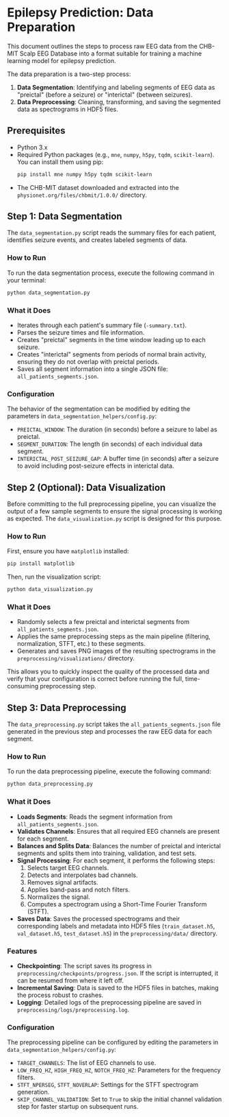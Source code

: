 # Epilepsy Prediction: Data Preparation

This document outlines the steps to process raw EEG data from the CHB-MIT Scalp EEG Database into a format suitable for training a machine learning model for epilepsy prediction.

The data preparation is a two-step process:
1.  **Data Segmentation**: Identifying and labeling segments of EEG data as "preictal" (before a seizure) or "interictal" (between seizures).
2.  **Data Preprocessing**: Cleaning, transforming, and saving the segmented data as spectrograms in HDF5 files.

## Prerequisites

*   Python 3.x
*   Required Python packages (e.g., `mne`, `numpy`, `h5py`, `tqdm`, `scikit-learn`). You can install them using pip:
    ```bash
    pip install mne numpy h5py tqdm scikit-learn
    ```
*   The CHB-MIT dataset downloaded and extracted into the `physionet.org/files/chbmit/1.0.0/` directory.

## Step 1: Data Segmentation

The `data_segmentation.py` script reads the summary files for each patient, identifies seizure events, and creates labeled segments of data.

### How to Run

To run the data segmentation process, execute the following command in your terminal:

```bash
python data_segmentation.py
```

### What it Does

*   Iterates through each patient's summary file (`-summary.txt`).
*   Parses the seizure times and file information.
*   Creates "preictal" segments in the time window leading up to each seizure.
*   Creates "interictal" segments from periods of normal brain activity, ensuring they do not overlap with preictal periods.
*   Saves all segment information into a single JSON file: `all_patients_segments.json`.

### Configuration

The behavior of the segmentation can be modified by editing the parameters in `data_segmentation_helpers/config.py`:

*   `PREICTAL_WINDOW`: The duration (in seconds) before a seizure to label as preictal.
*   `SEGMENT_DURATION`: The length (in seconds) of each individual data segment.
*   `INTERICTAL_POST_SEIZURE_GAP`: A buffer time (in seconds) after a seizure to avoid including post-seizure effects in interictal data.

## Step 2 (Optional): Data Visualization

Before committing to the full preprocessing pipeline, you can visualize the output of a few sample segments to ensure the signal processing is working as expected. The `data_visualization.py` script is designed for this purpose.

### How to Run

First, ensure you have `matplotlib` installed:

```bash
pip install matplotlib
```

Then, run the visualization script:

```bash
python data_visualization.py
```

### What it Does

*   Randomly selects a few preictal and interictal segments from `all_patients_segments.json`.
*   Applies the same preprocessing steps as the main pipeline (filtering, normalization, STFT, etc.) to these segments.
*   Generates and saves PNG images of the resulting spectrograms in the `preprocessing/visualizations/` directory.

This allows you to quickly inspect the quality of the processed data and verify that your configuration is correct before running the full, time-consuming preprocessing step.

## Step 3: Data Preprocessing

The `data_preprocessing.py` script takes the `all_patients_segments.json` file generated in the previous step and processes the raw EEG data for each segment.

### How to Run

To run the data preprocessing pipeline, execute the following command:

```bash
python data_preprocessing.py
```

### What it Does

*   **Loads Segments**: Reads the segment information from `all_patients_segments.json`.
*   **Validates Channels**: Ensures that all required EEG channels are present for each segment.
*   **Balances and Splits Data**: Balances the number of preictal and interictal segments and splits them into training, validation, and test sets.
*   **Signal Processing**: For each segment, it performs the following steps:
    1.  Selects target EEG channels.
    2.  Detects and interpolates bad channels.
    3.  Removes signal artifacts.
    4.  Applies band-pass and notch filters.
    5.  Normalizes the signal.
    6.  Computes a spectrogram using a Short-Time Fourier Transform (STFT).
*   **Saves Data**: Saves the processed spectrograms and their corresponding labels and metadata into HDF5 files (`train_dataset.h5`, `val_dataset.h5`, `test_dataset.h5`) in the `preprocessing/data/` directory.

### Features

*   **Checkpointing**: The script saves its progress in `preprocessing/checkpoints/progress.json`. If the script is interrupted, it can be resumed from where it left off.
*   **Incremental Saving**: Data is saved to the HDF5 files in batches, making the process robust to crashes.
*   **Logging**: Detailed logs of the preprocessing pipeline are saved in `preprocessing/logs/preprocessing.log`.

### Configuration

The preprocessing pipeline can be configured by editing the parameters in `data_segmentation_helpers/config.py`:

*   `TARGET_CHANNELS`: The list of EEG channels to use.
*   `LOW_FREQ_HZ`, `HIGH_FREQ_HZ`, `NOTCH_FREQ_HZ`: Parameters for the frequency filters.
*   `STFT_NPERSEG`, `STFT_NOVERLAP`: Settings for the STFT spectrogram generation.
*   `SKIP_CHANNEL_VALIDATION`: Set to `True` to skip the initial channel validation step for faster startup on subsequent runs.
